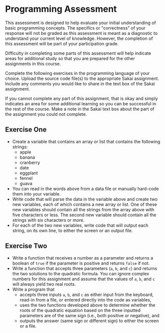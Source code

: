 # Programming Assessment

This assessment is designed to help evaluate your initial understanding of basic
programming concepts.  The specifics or "correctness" of your response will not
be graded as this assessment is meant as a diagnostic to understand your current
level of knowledge.  However, the completion of this assessment will be part of
your participation grade.

Difficulty in completing some parts of this assessment will help indicate 
areas for additional study so that you are prepared for the
other assignments in this course.

Complete the following exercises in the programming language of your choice.
Upload the source code file(s) to the appropriate Sakai assignment.  Include
any comments you would like to share in the text box of the Sakai assignment.

If you cannot complete any part of this assignment, that is okay and simply
indicates an area for some additional learning so you can be successful in the
rest of the course.  Make a note in the Sakai text box about the part of the
assignment you could not complete.

## Exercise One
* Create a variable that contains an array or list that contains the following 
  strings:
  + apple
  + banana
  + cranberry
  + date
  + eggplant
  + fennel
  + guava
* You can read in the words above from a data file or manually hard-code them
  into your variable.
* Write code that will parse the data in the variable above and create two new 
  variables, each of which contains a new array or list.  One of these new
  variables should contain all the strings from the array above with five 
  characters or less.  The second new variable should contain all the strings 
  with six characters or more.
* For each of the two new variables, write code that will output each string,
  on its own line, to either the screen or an output file.
  
## Exercise Two
* Write a function that receives a number as a parameter and returns a boolean
  of `true` if the parameter is positive and returns `false` if not.
* Write a function that accepts three parameters (`a`, `b`, and `c`) and
  returns the two solutions to the quadratic formula.  You can ignore complex
  numbers for this assignment and assume that the values of `a`, `b`, and `c`
  will always yield two real roots.
* Write a program that 
  + accepts three inputs `a`, `b`, and `c` as either input from the keyboard, 
    read-in from a file, or entered directly into the code as variables,
  + uses the two functions developed above to determine whether the roots of 
    the quadratic equation based on the three inputted parameters 
    are of the same sign (i.e., both positive or negative), and
  + outputs the answer (same sign or different sign) to either the screen or
    a file.  
  